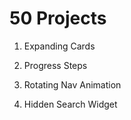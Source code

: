 # 50 Projects

1. Expanding Cards

2. Progress Steps

3. Rotating Nav Animation

4. Hidden Search Widget
